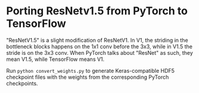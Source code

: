 # Porting ResNetv1.5 from PyTorch to TensorFlow

"ResNetV1.5" is a slight modification of ResNetV1. In V1, the striding in the bottleneck blocks happens on the 1x1 conv before the 3x3, while in V1.5 the stride is on the 3x3 conv. When PyTorch talks about "ResNet" as such, they mean V1.5, while TensorFlow means V1.

Run `python convert_weights.py` to generate Keras-compatible HDF5 checkpoint files with the weights from the corresponding PyTorch checkpoints.
